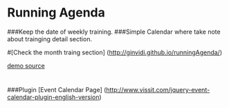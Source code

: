 # Running Agenda
###Keep the date of weekly training.
###Simple Calendar where take note about trainging detail section.

#[Check the month traing section] (http://ginvidi.github.io/runningAgenda/)

[demo source](https://github.com/ginvidi/runningAgenda)

# 

###Plugin
[Event Calendar Page] (http://www.vissit.com/jquery-event-calendar-plugin-english-version)
